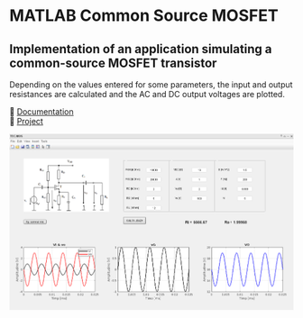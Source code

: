 # MATLAB Common Source MOSFET

## Implementation of an application simulating a common-source MOSFET transistor

Depending on the values entered for some parameters, the input and output resistances are calculated and the AC and DC output voltages are plotted.

📃 [Documentation]() <br>
💾 [Project]() <br>

![](https://raw.githubusercontent.com/c0smin27/MATLAB-Common-Source-MOSFET/main/README.png)
